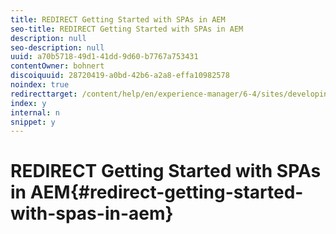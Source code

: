 ```yaml
---
title: REDIRECT Getting Started with SPAs in AEM
seo-title: REDIRECT Getting Started with SPAs in AEM
description: null
seo-description: null
uuid: a70b5718-49d1-41dd-9d60-b7767a753431
contentOwner: bohnert
discoiquuid: 28720419-a0bd-42b6-a2a8-effa10982578
noindex: true
redirecttarget: /content/help/en/experience-manager/6-4/sites/developing/using/spa-getting-started-angular
index: y
internal: n
snippet: y
---
```


# REDIRECT Getting Started with SPAs in AEM{#redirect-getting-started-with-spas-in-aem}

